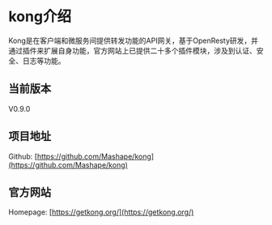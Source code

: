 # kong介绍

Kong是在客户端和微服务间提供转发功能的API网关，基于OpenResty研发，并通过插件来扩展自身功能，官方网站上已提供二十多个插件模块，涉及到认证、安全、日志等功能。

## 当前版本
V0.9.0

## 项目地址
Github: [https://github.com/Mashape/kong](https://github.com/Mashape/kong)

## 官方网站
Homepage: [https://getkong.org/](https://getkong.org/)
